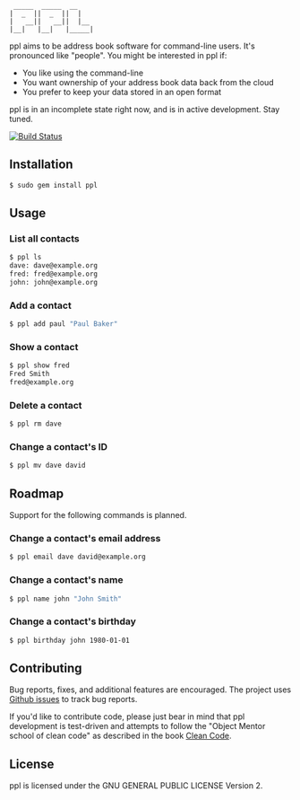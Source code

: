      _____  _____  __
    |  _  ||  _  ||  |
    |   __||   __||  |__
    |__|   |__|   |_____|


ppl aims to be address book software for command-line users. It's pronounced
like "people". You might be interested in ppl if:

* You like using the command-line
* You want ownership of your address book data back from the cloud
* You prefer to keep your data stored in an open format

ppl is in an incomplete state right now, and is in active development. Stay
tuned.

[![Build Status](https://secure.travis-ci.org/h2s/ppl.png)](http://travis-ci.org/h2s/ppl)

Installation
------------

```bash
$ sudo gem install ppl
```

Usage
-----

### List all contacts

```bash
$ ppl ls
dave: dave@example.org
fred: fred@example.org
john: john@example.org
```

### Add a contact
```bash
$ ppl add paul "Paul Baker"
```

### Show a contact
```bash
$ ppl show fred
Fred Smith
fred@example.org
```

### Delete a contact
```bash
$ ppl rm dave
```

### Change a contact's ID
```bash
$ ppl mv dave david
```

Roadmap
-------

Support for the following commands is planned.

### Change a contact's email address
```bash
$ ppl email dave david@example.org
```

### Change a contact's name
```bash
$ ppl name john "John Smith"
```

### Change a contact's birthday
```bash
$ ppl birthday john 1980-01-01
```

Contributing
------------

Bug reports, fixes, and additional features are encouraged. The project uses
[Github issues](https://github.com/h2s/ppl/issues) to track bug reports.

If you'd like to contribute code, please just bear in mind that ppl development
is test-driven and attempts to follow the "Object Mentor school of clean code"
as described in the book [Clean
Code](http://books.google.co.uk/books?id=_i6bDeoCQzsC).

License
-------

ppl is licensed under the GNU GENERAL PUBLIC LICENSE Version 2.

